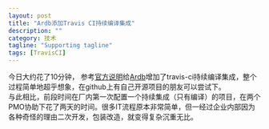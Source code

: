 ```yaml
---
layout: post
title: "Ardb添加Travis CI持续编译集成"
description: ""
category: 技术
tagline: "Supporting tagline"
tags: [TravisCI]
---
```


今日大约花了10分钟， 参考[官方说明](http://docs.travis-ci.com/user/languages/cpp/)给[Ardb](https://github.com/yinqiwen/ardb)增加了travis-ci持续编译集成，整个过程简单地超乎想象，在github上有自己开源项目的朋友可以尝试下。   
与此相比，前段时间在厂内第一次配置一个持续集成（只有编译）的项目，在两个PMO协助下花了两天的时间。很多IT流程原本非常简单，但一经过企业内部因为各种奇怪的理由二次开发，包装改造，就变得复杂沉重无比。
